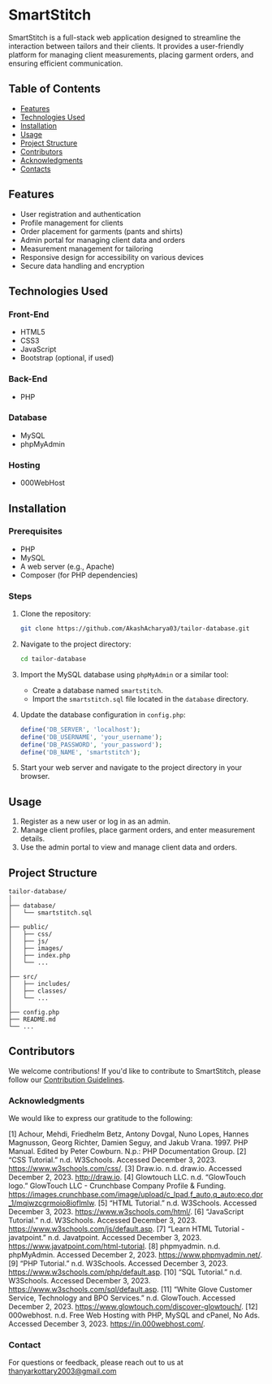 # SmartStitch

SmartStitch is a full-stack web application designed to streamline the interaction between tailors and their clients. It provides a user-friendly platform for managing client measurements, placing garment orders, and ensuring efficient communication.

## Table of Contents
- [Features](#features)
- [Technologies Used](#technologies-used)
- [Installation](#installation)
- [Usage](#usage)
- [Project Structure](#project-structure)
- [Contributors](#contributors)
- [Acknowledgments](#acknowledgments)
- [Contacts](#contacts)

## Features
- User registration and authentication
- Profile management for clients
- Order placement for garments (pants and shirts)
- Admin portal for managing client data and orders
- Measurement management for tailoring
- Responsive design for accessibility on various devices
- Secure data handling and encryption

## Technologies Used
### Front-End
- HTML5
- CSS3
- JavaScript
- Bootstrap (optional, if used)

### Back-End
- PHP

### Database
- MySQL
- phpMyAdmin

### Hosting
- 000WebHost

## Installation
### Prerequisites
- PHP
- MySQL
- A web server (e.g., Apache)
- Composer (for PHP dependencies)

### Steps
1. Clone the repository:
   ```bash
   git clone https://github.com/AkashAcharya03/tailor-database.git
   ```
2. Navigate to the project directory:
   ```bash
   cd tailor-database
   ```
3. Import the MySQL database using `phpMyAdmin` or a similar tool:
   - Create a database named `smartstitch`.
   - Import the `smartstitch.sql` file located in the `database` directory.

4. Update the database configuration in `config.php`:
   ```php
   define('DB_SERVER', 'localhost');
   define('DB_USERNAME', 'your_username');
   define('DB_PASSWORD', 'your_password');
   define('DB_NAME', 'smartstitch');
   ```

5. Start your web server and navigate to the project directory in your browser.

## Usage
1. Register as a new user or log in as an admin.
2. Manage client profiles, place garment orders, and enter measurement details.
3. Use the admin portal to view and manage client data and orders.

## Project Structure
```
tailor-database/
│
├── database/
│   └── smartstitch.sql
│
├── public/
│   ├── css/
│   ├── js/
│   ├── images/
│   ├── index.php
│   └── ...
│
├── src/
│   ├── includes/
│   ├── classes/
│   └── ...
│
├── config.php
├── README.md
└── ...
```

## Contributors
We welcome contributions! If you'd like to contribute to SmartStitch, please follow our [Contribution Guidelines](CONTRIBUTING.md).

### Acknowledgments

We would like to express our gratitude to the following:

[1]	Achour, Mehdi, Friedhelm Betz, Antony Dovgal, Nuno Lopes, Hannes Magnusson, Georg Richter, Damien Seguy, and Jakub Vrana. 1997. PHP Manual. Edited by Peter Cowburn. N.p.: PHP Documentation Group.
[2]	“CSS Tutorial.” n.d. W3Schools. Accessed December 3, 2023. https://www.w3schools.com/css/.
[3]	Draw.io. n.d. draw.io. Accessed December 2, 2023. http://draw.io.
[4]	Glowtouch LLC. n.d. “GlowTouch logo.” GlowTouch LLC - Crunchbase Company Profile & Funding. https://images.crunchbase.com/image/upload/c_lpad,f_auto,q_auto:eco,dpr_1/mqiwzcgrmoio8ioflmlw.
[5]	“HTML Tutorial.” n.d. W3Schools. Accessed December 3, 2023. https://www.w3schools.com/html/.
[6]	“JavaScript Tutorial.” n.d. W3Schools. Accessed December 3, 2023. https://www.w3schools.com/js/default.asp.
[7]	“Learn HTML Tutorial - javatpoint.” n.d. Javatpoint. Accessed December 3, 2023. https://www.javatpoint.com/html-tutorial.
[8]	phpmyadmin. n.d. phpMyAdmin. Accessed December 2, 2023. https://www.phpmyadmin.net/.
[9]	“PHP Tutorial.” n.d. W3Schools. Accessed December 3, 2023. https://www.w3schools.com/php/default.asp.
[10]	“SQL Tutorial.” n.d. W3Schools. Accessed December 3, 2023. https://www.w3schools.com/sql/default.asp.
[11]	“White Glove Customer Service, Technology and BPO Services.” n.d. GlowTouch. Accessed December 2, 2023. https://www.glowtouch.com/discover-glowtouch/.
[12]	000webhost. n.d. Free Web Hosting with PHP, MySQL and cPanel, No Ads. Accessed December 3, 2023. https://in.000webhost.com/.

### Contact

For questions or feedback, please reach out to us at thanyarkottary2003@gmail.com
